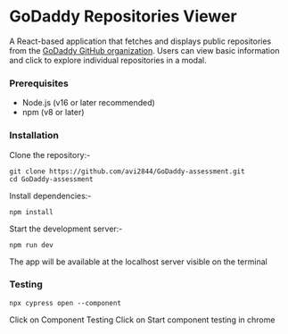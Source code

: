 # GoDaddy Repositories Viewer

A React-based application that fetches and displays public repositories from the [GoDaddy GitHub organization](https://github.com/godaddy). Users can view basic information and click to explore individual repositories in a modal.

### Prerequisites
- Node.js (v16 or later recommended)
- npm (v8 or later)

### Installation

Clone the repository:-
```
git clone https://github.com/avi2844/GoDaddy-assessment.git
cd GoDaddy-assessment
```
Install dependencies:-
```
npm install
```
Start the development server:-
```
npm run dev
```
The app will be available at the localhost server visible on the terminal

### Testing

```
npx cypress open --component
```
Click on Component Testing
Click on Start component testing in chrome
